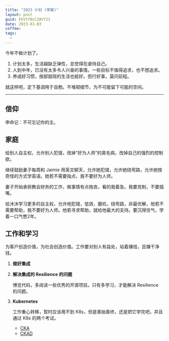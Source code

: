 ```yaml
---
title: "2023 计划 (草案)"
layout: post
guid: EhVtYNcCZAYY21
date: 2023-01-03
coffee:
tags:
  -
---
```



今年不做计划了。

1. 计划太多，生活越缺乏弹性，总觉得在虐待自己。
2. 人到中年，已没有太多令人兴奋的事情。一些目标不值得追求，也不想追求。
3. 养成好习惯，按部就班的生活也挺好。但行好事，莫问前程。

就这样吧，定下基调用于自勉。不堆砌细节，为不可能留下可能的空间。

----

## 信仰

申命记：不可忘记你的主。

## 家庭

给别人自主权，允许别人犯错，改掉“好为人师”的臭毛病，改掉自己的强烈的控制欲。

继续鼓励妻子每周和 Jaimie 用英文聊天，允许她犯错，允许她绕弯路，允许她按奇怪的方式学英语。她若不需要指点，我不要好为人师。

妻子开始承担教会财务的工作，做事情有点拖沓，看的我着急。我要克制，不要插嘴。

给沐沐学习更多的自主权，允许他犯错，低效，磨叽，绕弯路，非最优解，他若不需要帮助，我不要好为人师。他若寻求帮助，就给他最大的支持。要沉得住气，学着一口气憋2年。


## 工作和学习

为客户创造价值，为社会创造价值。工作要对别人有益处，站着赚钱，且赚干净钱。

1. **做好集成**

2. **解决集成的 Resilience 的问题**

    博览代码，多阅读一些优秀的开源项目。只有多学习，才能解决 Resilience 的问题。

3. **Kubernetes**

    工作重心转移，暂时应该用不到 K8s，但是善始善终，还是把它学完吧，并且通过 K8s 的两个考试。

    - [CKA](https://www.cncf.io/certification/cka/)
    - [CKAD](https://www.cncf.io/certification/ckad/)


